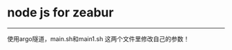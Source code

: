 # node js for zeabur
---------------------------------------------------
使用argo隧道，main.sh和main1.sh 这两个文件里修改自己的参数！
